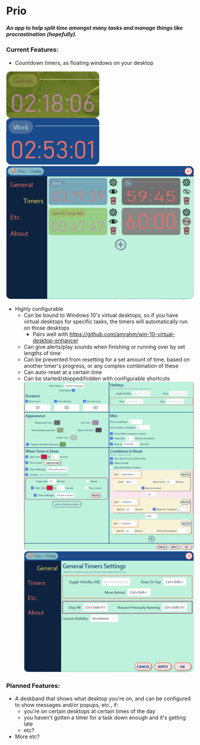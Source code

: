 # Prio
##### An app to help split time amongst many tasks and manage things like procrastination (hopefully).
### Current Features:
* Countdown timers, as floating windows on your desktop

![Floating Windows](https://github.com/amrahm/Prio/blob/master/sample_images/floating%20window.png?raw=true)
![Timers List](https://github.com/amrahm/Prio/blob/master/sample_images/timers.png?raw=true)
* Highly configurable
  * Can be bound to Windows 10's virtual desktops, so if you have virtual desktops for specific tasks, the timers will automatically run on those desktops
      * Pairs well with https://github.com/amrahm/win-10-virtual-desktop-enhancer
  * Can give alerts/play sounds when finishing or running over by set lengths of time
  * Can be prevented from resetting for a set amount of time, based on another timer's progress, or any complex combination of these
  * Can auto-reset at a certain time
  * Can be started/stopped/hidden with configurable shortcuts
![Settings](https://github.com/amrahm/Prio/blob/master/sample_images/Settings.png?raw=true)
![General Timer Settings](https://github.com/amrahm/Prio/blob/master/sample_images/general.png?raw=true)
### Planned Features:
* A deskband that shows what desktop you're on, and can be configured to show messages and/or popups, etc., if:
  * you're on certain desktops at certain times of the day
  * you haven't gotten a timer for a task down enough and it's getting late
  * etc?
* More etc?
